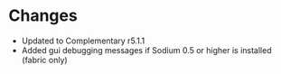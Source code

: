 # Changes
- Updated to Complementary r5.1.1
- Added gui debugging messages if Sodium 0.5 or higher is installed (fabric only)
